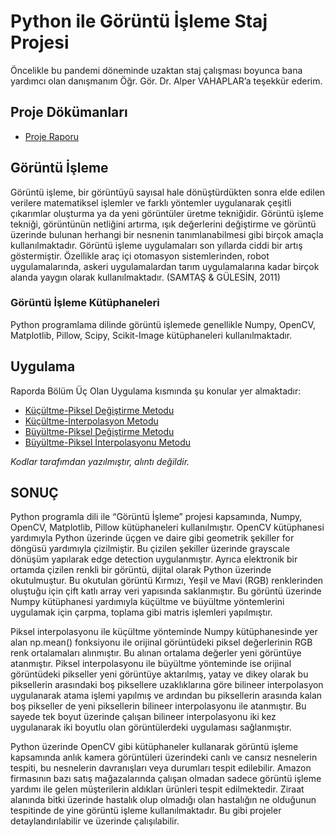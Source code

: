 # Python ile Görüntü İşleme Staj Projesi
Öncelikle bu pandemi döneminde uzaktan staj çalışması boyunca bana yardımcı olan danışmanım Öğr. Gör. Dr. Alper VAHAPLAR’a teşekkür ederim.

## Proje Dökümanları
- [Proje Raporu](/Rapor-Ağustos-2020.pdf)

## Görüntü İşleme
Görüntü işleme, bir görüntüyü sayısal hale dönüştürdükten sonra elde edilen verilere matematiksel işlemler ve farklı yöntemler uygulanarak çeşitli çıkarımlar oluşturma ya da yeni görüntüler üretme tekniğidir. Görüntü işleme tekniği, görüntünün netliğini artırma, ışık değerlerini değiştirme ve görüntü üzerinde bulunan herhangi bir nesnenin tanımlanabilmesi gibi birçok amaçla kullanılmaktadır. Görüntü işleme uygulamaları son yıllarda ciddi bir artış göstermiştir. Özellikle araç içi otomasyon sistemlerinden, robot uygulamalarında, askeri uygulamalardan tarım uygulamalarına kadar birçok alanda yaygın olarak kullanılmaktadır. (SAMTAŞ & GÜLESİN, 2011)

### Görüntü İşleme Kütüphaneleri
Python programlama dilinde görüntü işlemede genellikle Numpy, OpenCV, Matplotlib, Pillow, Scipy, Scikit-Image kütüphaneleri kullanılmaktadır.

## Uygulama
Raporda Bölüm Üç Olan	Uygulama kısmında şu konular yer almaktadır:
- [Küçültme-Piksel Değiştirme Metodu](/Küçültme-Piksel%20Değiştirme%20Metodu.py)
- [Küçültme-İnterpolasyon Metodu](/Küçültme-İnterpolasyon%20Metodu.py)
- [Büyültme-Piksel Değiştirme Metodu](/Büyültme-Piksel%20Değiştirme%20Metodu.py)
- [Büyültme-Piksel İnterpolasyonu Metodu](/Büyültme-Piksel%20İnterpolasyonu%20Metodu.py)

*Kodlar tarafımdan yazılmıştır, alıntı değildir.*

## SONUÇ
Python programla dili ile “Görüntü İşleme” projesi kapsamında, Numpy, OpenCV, Matplotlib, Pillow kütüphaneleri kullanılmıştır. OpenCV kütüphanesi yardımıyla Python üzerinde üçgen ve daire gibi geometrik şekiller for döngüsü yardımıyla çizilmiştir. Bu çizilen şekiller üzerinde grayscale dönüşüm yapılarak edge detection uygulanmıştır. Ayrıca elektronik bir ortamda çizilen renkli bir görüntü, dijital olarak Python üzerinde okutulmuştur. Bu okutulan görüntü Kırmızı, Yeşil ve Mavi (RGB) renklerinden oluştuğu için çift katlı array veri yapısında saklanmıştır. Bu görüntü üzerinde Numpy kütüphanesi yardımıyla küçültme ve büyültme yöntemlerini uygulamak için çarpma, toplama gibi matris işlemleri yapılmıştır. 

Piksel interpolasyonu ile küçültme yönteminde Numpy kütüphanesinde yer alan np.mean() fonksiyonu ile orijinal görüntüdeki piksel değerlerinin RGB renk ortalamaları alınmıştır. Bu alınan ortalama değerler yeni görüntüye atanmıştır. Piksel interpolasyonu ile büyültme yönteminde ise orijinal görüntüdeki pikseller yeni görüntüye aktarılmış, yatay ve dikey olarak bu piksellerin arasındaki boş piksellere uzaklıklarına göre bilineer interpolasyon uygulanarak atama işlemi yapılmış ve ardından bu piksellerin arasında kalan boş pikseller de yeni piksellerin bilineer interpolasyonu ile atanmıştır. Bu sayede tek boyut üzerinde çalışan bilineer interpolasyonu iki kez uygulanarak iki boyutlu olan görüntülerdeki uygulaması sağlanmıştır.

Python üzerinde OpenCV gibi kütüphaneler kullanarak görüntü işleme kapsamında anlık kamera görüntüleri üzerindeki canlı ve cansız nesnelerin tespiti, bu nesnelerin davranışları veya durumları tespit edilebilir. Amazon firmasının bazı satış mağazalarında çalışan olmadan sadece görüntü işleme yardımı ile gelen müşterilerin aldıkları ürünleri tespit edilmektedir. Ziraat alanında bitki üzerinde hastalık olup olmadığı olan hastalığın ne olduğunun tespitinde de yine görüntü işleme kullanılmaktadır. Bu gibi projeler detaylandırılabilir ve üzerinde çalışılabilir.
